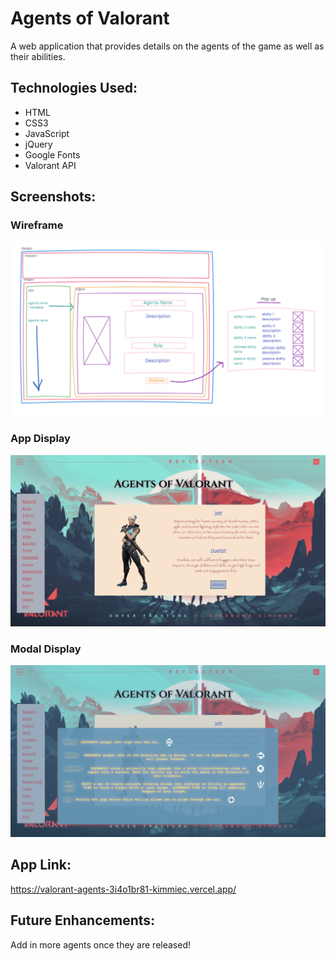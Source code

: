 # Agents of Valorant

A web application that provides details on the agents of the game as well as their abilities. 

## Technologies Used:

- HTML
- CSS3
- JavaScript
- jQuery
- Google Fonts
- Valorant API

## Screenshots:
### Wireframe

![Valorant agents wireframe](./images/Agents-of-Valorant-Wireframe.png)

### App Display

![Valorant app](./images/agents-of-val-app.png)

### Modal Display

![Valorant Modal](./images/agents-of-val-pop-up.png)


## App Link:
https://valorant-agents-3i4o1br81-kimmiec.vercel.app/

## Future Enhancements:
Add in more agents once they are released!